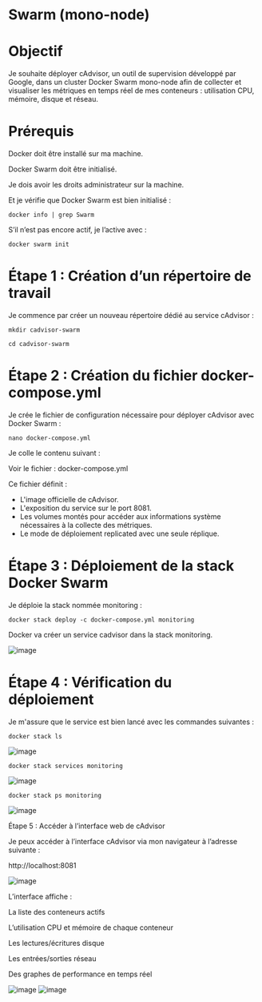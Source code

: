 # Swarm (mono-node)

# Objectif

Je souhaite déployer cAdvisor, un outil de supervision développé par Google, dans un cluster Docker Swarm mono-node afin de collecter et visualiser les métriques en temps réel de mes conteneurs : utilisation CPU, mémoire, disque et réseau.

# Prérequis

Docker doit être installé sur ma machine.

Docker Swarm doit être initialisé.

Je dois avoir les droits administrateur sur la machine.

Et je vérifie que Docker Swarm est bien initialisé :

`docker info | grep Swarm`

S’il n’est pas encore actif, je l’active avec :

`docker swarm init`

# Étape 1 : Création d’un répertoire de travail

Je commence par créer un nouveau répertoire dédié au service cAdvisor :

`mkdir cadvisor-swarm`

`cd cadvisor-swarm`

# Étape 2 : Création du fichier docker-compose.yml

Je crée le fichier de configuration nécessaire pour déployer cAdvisor avec Docker Swarm :

`nano docker-compose.yml`

Je colle le contenu suivant :

Voir le fichier : docker-compose.yml

Ce fichier définit :

- L'image officielle de cAdvisor.
- L'exposition du service sur le port 8081.
- Les volumes montés pour accéder aux informations système nécessaires à la collecte des métriques.
- Le mode de déploiement replicated avec une seule réplique.

# Étape 3 : Déploiement de la stack Docker Swarm

Je déploie la stack nommée monitoring :

`docker stack deploy -c docker-compose.yml monitoring`

Docker va créer un service cadvisor dans la stack monitoring.

![image](https://github.com/user-attachments/assets/5809434d-fa88-474e-ba06-d52965309daf)


# Étape 4 : Vérification du déploiement

Je m'assure que le service est bien lancé avec les commandes suivantes :

`docker stack ls`

![image](https://github.com/user-attachments/assets/af13a90d-9091-4e3e-b60e-a68134c874c6)

`docker stack services monitoring`

![image](https://github.com/user-attachments/assets/3d85583a-bf1c-42b7-a7c7-8833ecd3170b)


`docker stack ps monitoring`

![image](https://github.com/user-attachments/assets/840a3843-824b-45e7-bd85-7906458b2a68)

Étape 5 : Accéder à l’interface web de cAdvisor

Je peux accéder à l’interface cAdvisor via mon navigateur à l’adresse suivante :

http://localhost:8081

![image](https://github.com/user-attachments/assets/85833c21-811d-416e-8e13-9e7b8aac9df3)


L’interface affiche :

La liste des conteneurs actifs

L’utilisation CPU et mémoire de chaque conteneur

Les lectures/écritures disque

Les entrées/sorties réseau

Des graphes de performance en temps réel


![image](https://github.com/user-attachments/assets/fc18adf9-6806-4e13-b16d-dc09f74069cd)
![image](https://github.com/user-attachments/assets/7f168dc3-7d2f-415a-8cd3-d985b15f8e7f)

